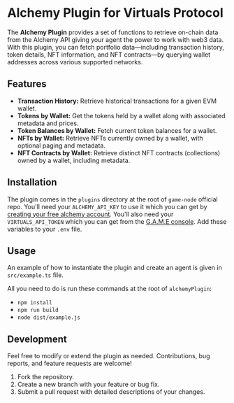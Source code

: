 # Alchemy Plugin for Virtuals Protocol

The **Alchemy Plugin** provides a set of functions to retrieve on-chain data from the Alchemy API giving your agent the power to work with web3 data. With this plugin, you can fetch portfolio data—including transaction history, token details, NFT information, and NFT contracts—by querying wallet addresses across various supported networks.

## Features

- **Transaction History:** Retrieve historical transactions for a given EVM wallet.
- **Tokens by Wallet:** Get the tokens held by a wallet along with associated metadata and prices.
- **Token Balances by Wallet:** Fetch current token balances for a wallet.
- **NFTs by Wallet:** Retrieve NFTs currently owned by a wallet, with optional paging and metadata.
- **NFT Contracts by Wallet:** Retrieve distinct NFT contracts (collections) owned by a wallet, including metadata.

## Installation

The plugin comes in the `plugins` directory at the root of `game-node` official repo. You'll need your `ALCHEMY_API_KEY` to use it which you can get by [creating your free alchemy account](https://bit.ly/42Emg95). You'll also need your `VIRTUALS_API_TOKEN` which you can get from the [G.A.M.E console](https://console.game.virtuals.io/projects). Add these variables to your `.env` file.

## Usage

An example of how to instantiate the plugin and create an agent is given in `src/example.ts` file.

All you need to do is run these commands at the root of `alchemyPlugin`:

- `npm install`
- `npm run build`
- `node dist/example.js`

## Development

Feel free to modify or extend the plugin as needed. Contributions, bug reports, and feature requests are welcome!

1. Fork the repository.
2. Create a new branch with your feature or bug fix.
3. Submit a pull request with detailed descriptions of your changes.
